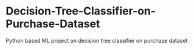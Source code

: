 # Decision-Tree-Classifier-on-Purchase-Dataset
Python based ML project on decision tree classifier on purchase dataset
